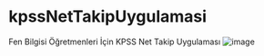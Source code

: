 # kpssNetTakipUygulamasi
Fen Bilgisi Öğretmenleri İçin KPSS Net Takip Uygulaması
![image](https://github.com/suleymannmeral/kpssNetTakipUygulamasi/assets/115658595/da2f8807-e213-4fce-9809-1b656ca5a803)

